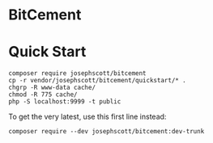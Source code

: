 # BitCement

# Quick Start

```shell
composer require josephscott/bitcement
cp -r vendor/josephscott/bitcement/quickstart/* .
chgrp -R www-data cache/
chmod -R 775 cache/
php -S localhost:9999 -t public
```

To get the very latest, use this first line instead:

```shell
composer require --dev josephscott/bitcement:dev-trunk
```
